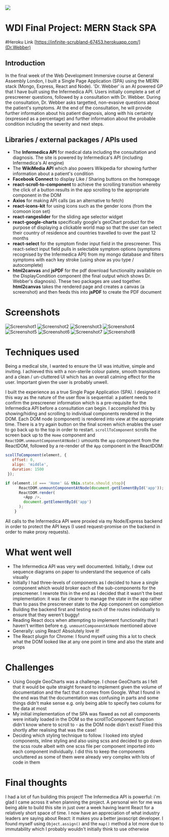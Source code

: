 ![](https://www.coindesk.com/wp-content/themes/coindesk2/images/events/consensus-2015/sponsors-and-partners/general-assembly.png)
# WDI Final Project: MERN Stack SPA

#Heroku Link
[https://infinite-scrubland-67453.herokuapp.com/](Dr.Webber)

## Introduction

In the final week of the Web Development Immersive course at General Assembly London, I built a Single Page Application (SPA) using the MERN stack (Mongo, Express, React and Node). 'Dr. Webber' is an AI powered GP that I have built using the Infermedica API. Users initially complete a set of prescreener questions, followed by a consultation with Dr. Webber. During the consultation, Dr. Webber asks targetted, non-evasive questions about the patient's symptoms. At the end of the consultation, he will provide further information about his  patient diagnosis, along with his certainty (expressed as a percentage) and further information about the probable condition including the severity and next steps.

## Libraries / external packages / APIs used

* The **Infermedica API** for medical data including the consultation and diagnosis. The site is powered by Infermedica's API (including Infermedica's AI engine)
* The **WikiMedia API** which also powers Wikipedia for showing further information about a patient's condition
* **Facebook Connect** to display Like / Sharing buttons on the homepage
* **react-scroll-to-component** to achieve the scrolling transition whereby the click of a button results in the app scrolling to the appropriate component in the DOM
* **Axios** for making API calls (as an alternative to fetch)
* **react-icons-kit** for using icons such as the gender icons (from the icomoon icon set)
* **react-rangeslider** for the sliding age selector widget
* **react-google-charts** specifically google's geoChart product for the purpose of displaying a clickable world map so that the user can select their country of residence and countries travelled to over the past 12 months
* **react-select** for the symptom finder input field in the prescreener. This react-select input field pulls in selectable symptom options (symptoms recognised by the Infermedica API) from my mongo database and filters symptoms with each key stroke (using show as you type / autocomplete)
* **html2canvas** and **jsPDF** for the pdf download functionality available on the DisplayCondition component (the final output which shows Dr. Webber's diagnosis). These two packages are used together. **html2canvas** takes the rendered page and creates a canvas (a screenshot) and then feeds this into **jsPDF** to create the PDF document

# Screenshots

![Screenshot1](screenshots/Screenshot1.png)
![Screenshot2](screenshots/Screenshot2.png)
![Screenshot3](screenshots/Screenshot3.png)
![Screenshot4](screenshots/Screenshot4.png)
![Screenshot5](screenshots/Screenshot5.png)
![Screenshot6](screenshots/Screenshot6.png)
![Screenshot7](screenshots/Screenshot7.png)
![Screenshot8](screenshots/Screenshot8.png)

# Techniques used

Being a medical site, I wanted to ensure the UI was intuitive, simple and inviting. I achieved this with a non-sterile colour palete, smooth transitions and a clean / un-cluttered UI which has an overall calming effect for the user. Important given the user is probably unwell. 

I built the experience as a true Single Page Application (SPA). I designed it this way as the nature of the user flow is sequential: a patient needs to confirm the prescreener information which is a pre-requisite for the Infermedica API before a consultation can begin. I accomplished this by showing/hiding and scrolling to individual components rendered in the DOM. Each DOM node (component) is rendered into view at the appropriate time. There is a try again button on the final screen which enables the user to go back up to the top in order to restart. `scrollToComponent` scrolls the screen back up to the `Home` component and `ReactDOM.unmountComponentAtNode()` umounts the `app` component from the ReactDOM, followed by a re-render of the `App` component in the ReactDOM:

```js
scollToComponent(element, {
   offset: 0,
   align: 'middle',
   duration: 1500
 });

if (element.id === 'Home' && this.state.should_stop){
      ReactDOM.unmountComponentAtNode(document.getElementById('app'));
      ReactDOM.render(
        <App />,
        document.getElementById('app')
      );
    }
``` 

All calls to the Infermedica API were proxied via my Node/Express backend in order to protect the API keys (I used request-promise on the backend in order to make proxy requests).

# What went well

* The Infermedica API was very well documented. Initially, I drew out sequence diagrams on paper to understand the sequence of calls visually
* Initially I had three-levels of components as I decided to have a single component which would broker each of the sub-components for the prescreener. I rewrote this in the end as I decided that it wasn't the best implementation: it was far cleaner to manage the state in the app rather than to pass the prescreneer state to the App component on completion
* Building the backend first and testing each of the routes individually to ensure that they weren't buggy!
* Reading React docs when attempting to implement functionality that I haven't written before e.g. `unmountComponentAtNode` mentioned above
* Generally: using React! Absolutely love it!
* The React plugin for Chrome: I found myself using this a lot to check what the DOM looked like at any one point in time and also the state and props

# Challenges

* Using Google GeoCharts was a challenge. I chose GeoCharts as I felt that it would be quite straight forward to implement given the volume of documentation and the fact that it comes from Google. What I found in the end was that the documentation was confusing in parts and some things didn't make sense e.g. only being able to specify two colums for the data at most
* My initial implementation of the SPA was flawed as not all components were initially loaded in the DOM so the scrollToComponent function didn't know where to scroll to - as the DOM node didn't exist! Fixed this shortly after realising that was the case!
* Deciding which styling technique to follow. I looked into styled components, inline styling and also using scss and decided to go down the scss route albeit with one scss file per component imported into each component individually. I did this to keep the components uncluttered as some of them were already very complex with lots of code in them

# Final thoughts

I had a lot of fun building this project! The Infermedica API is powerful: i'm glad I came across it when planning the project. A personal win for me was being able to build this site in just over a week having learnt React for a relatively short space of time. I now have an appreciation of what industry leaders are saying about React: it makes you a better javascript developer. I found myself using `Object.assign()` and the `map()` method a lot more due to immutability which I probably wouldn't initially think to use otherwise



